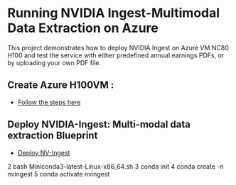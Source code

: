 # Running NVIDIA Ingest-Multimodal Data Extraction on Azure 

This project demonstrates how to deploy NVIDIA Ingest on Azure VM NC80 H100   and test the service with either predefined annual earnings PDFs, or by uploading your own PDF file.


## Create Azure H100VM :
- [Follow the steps here ](./create-vm/readme.md)

## Deploy NVIDIA-Ingest: Multi-modal data extraction Blueprint
- [Deploy NV-Ingest ](./deploy-nvingest/readme.md)



 2  bash Miniconda3-latest-Linux-x86_64.sh
    3  conda init
    4  conda create -n nvingest
    5  conda activate nvingest